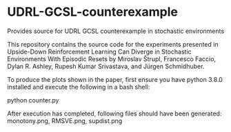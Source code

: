 # UDRL-GCSL-counterexample
Provides source for UDRL GCSL counterexample in stochastic environments

This repository contains the source code for the experiments presented in Upside-Down Reinforcement Learning Can Diverge in Stochastic Environments With Episodic Resets by Miroslav Štrupl, Francesco Faccio, Dylan R. Ashley, Rupesh Kumar Srivastava, and Jürgen Schmidhuber.

To produce the plots shown in the paper, first ensure you have python 3.8.0 installed and execute the following in a bash shell:

python counter.py

After execution has completed, following files should have been generated: monotony.png, RMSVE.png, supdist.png
